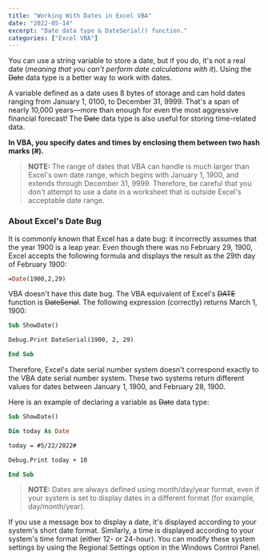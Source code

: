 ```yaml
---
title: "Working With Dates in Excel VBA"
date: "2022-05-14"
excerpt: "Date data type & DateSerial() function."
categories: ["Excel VBA"]
---
```


You can use a string variable to store a date, but if you do, it's not a real date (_meaning that you can't perform date calculations with it_). Using the ~~Date~~ data type is a better way to work with dates.

A variable defined as a date uses 8 bytes of storage and can hold dates ranging from January 1, 0100, to December 31, 9999. That's a span of nearly 10,000 years—more than enough for even the most aggressive financial forecast! The ~~Date~~ data type is also useful for storing time-related data.

**In VBA, you specify dates and times by enclosing them between two hash marks (#).**

> **NOTE:** The range of dates that VBA can handle is much larger than Excel's own date range, which begins with January 1, 1900, and extends through December 31, 9999. Therefore, be careful that you don't attempt to use a date in a worksheet that is outside Excel's acceptable date range.

### About Excel's Date Bug

It is commonly known that Excel has a date bug: it incorrectly assumes that the year 1900 is a leap year. Even though there was no February 29, 1900, Excel accepts the following formula and displays the result as the 29th day of February 1900:

```vb {numberLines}
=Date(1900,2,29)
```

VBA doesn't have this date bug. The VBA equivalent of Excel's ~~DATE~~ function is ~~DateSerial~~. The following expression (correctly) returns March 1, 1900:

```vb {numberLines}
Sub ShowDate()

Debug.Print DateSerial(1900, 2, 29)

End Sub
```

Therefore, Excel's date serial number system doesn't correspond exactly to the VBA date serial number system. These two systems return different values for dates between January 1, 1900, and February 28, 1900.

Here is an example of declaring a variable as ~~Date~~ data type:

```vb {numberLines}
Sub ShowDate()

Dim today As Date

today = #5/22/2022#

Debug.Print today + 10

End Sub
```

> **NOTE:** Dates are always defined using month/day/year format, even if your system is set to display dates in a different format (for example, day/month/year).

If you use a message box to display a date, it's displayed according to your system's short date format. Similarly, a time is displayed according to your system's time format (either 12- or 24-hour). You can modify these system settings by using the Regional Settings option in the Windows Control Panel.
